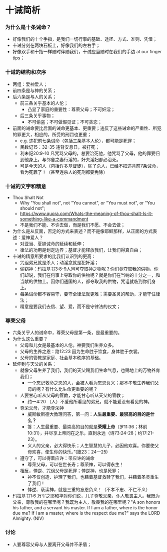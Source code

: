 # 十诫简析



### 为什么是十条诫命？

- 好像我们的十个手指，是我们一切行事的基础、途径、方式、准则、凭借；
- 十诫分刻在两块石板上，好像我们的左右手；
- 好像双手和十指一样随时伴随我们，十诫应当随时在我们的手边 at our finger tips；



### 十诫的结构和次序

- 两组：爱神爱人；
- 前四条是与神的关系；
- 后六条是与人的关系；
  - 前三条关乎基本的人伦；
    - 凸显了家庭的重要性：尊荣父母；不可奸淫；
  - 后三条关乎事物；
    - 不可偷盗；不可做假见证；不可贪恋；
- 前面的诫命要比后面的诫命更基本、更重要；违反了这些诫命的严重性、所犯的罪更大，相应的，所受的刑罚也更重；
  - e.g. 违犯前七条诫命（包括三条基本人伦），都可能是死罪；
  - 民数记15：32-35 违背安息日，被打死；
  - 利未記20:9-10 凡咒骂父母的，总要治死他，他咒骂了父母，他的罪要归到他身上。与邻舍之妻行淫的，奸夫淫妇都必治死。
  - 可是今天的人（包括许多基督徒），除了杀人，已经不把违背前7条诫命，看为死罪了！（甚至连杀人的死刑都要免除）



### 十诫的文字和精意

- Thou Shalt Not
  - Why "You shall not", not "You cannot", or  "You must not", or "You should not";
  - https://www.quora.com/Whats-the-meaning-of-thou-shalt-Is-it-something-like-a-commandment
  - 不是我们不能、不许去做，而是我们不愿、不会去做；
- 为什么是从反面，否定的方式来表述？而不是像耶稣那样，从正面的方式表述：爱神爱人？
  - 对亚当、夏娃诫命的延续和延伸；
  - 律法的功用是划定边界；基督才能释放我们，让我们得真自由；
- 十诫的精意所要求的比我们认识到的更高：
  - 咒诅弟兄就是杀人；动淫念就是犯奸淫；
  - 偷窃神：玛拉基书3:8-9人岂可夺取神之物呢？你们竟夺取我的供物，你们却说，我们在何事上夺取你的供物呢？就是你们在当纳的十分之一，和当献的供物上。因你们通国的人，都夺取我的供物，咒诅就临到你们身上。
  - 每条诫命都不容易守，要守全律法就更难；需要圣灵的帮助，才能守住律法；
  - 精意是要我们去信、望、爱，而不是守律法的仪文；



### 尊荣父母

- 六条关乎人的诫命中，尊荣父母是第一条，是最重要的。
- 为什么这么重要？
  - 父母和儿女是最基本的人伦。神要我们生养众多。
  - 父母的生养之恩：路12:23 因为生命胜于饮食，身体胜于衣裳。
  - 父母的管教是家庭、社会基本秩序的基础。
- 延伸到与天父的关系：
  - 就像父母生养了我们，我们的天父赐我们生命气息，也赐地上的万物养育我们；
    - 一个忘记救命之恩的人，会被人看为忘恩负义；那不孝敬生养我们父母的呢？有什么比生命更重要的呢？
  - 人要甘心听从父母的管教，才能甘心听从天父的管教；
    - 约一4:20 （人）不爱他所看见的弟兄，就不能爱没有看见的神。
  - 尊荣父母，才能尊荣神
    - 威斯敏斯德大教理问答，第一问：**人生最重要、最崇高的目的是什么？**
    - 答：人生最重要、最崇高的目的就是**荣耀上帝**（罗11:36；林前10:31），并尽享上帝同在之乐，直到永远（诗73:24-28；约17:21-23）。
    - 义人的父亲，必大得快乐；人生智慧的儿子，必因他欢喜。你要使父母欢喜，使生你的快乐。”(箴23：24—25)
  - 遵守了，可以得着应许：带应许的诫命
    - 尊荣父母，可以在世长寿；尊荣神，可以得永生！
  - 相反，悖逆、咒诅父母是死罪；悖逆神，也是死罪；
    - 神不仅创造、护理了我们，也藉着基督救赎了我们，并藉着圣灵重生了我们！
    - 悖逆、亵渎神，就是三重的忘恩负义！（不孝不忠、不仁不义）
- 玛拉基书1:6 万军之耶和华对你们说，儿子尊敬父亲，仆人敬畏主人。我既为父亲，尊敬我的在哪里呢？我既为主人，敬畏我的在哪里呢？"A son honors his father, and a servant  his master. If I am a father, where is the honor due me? If I am a  master, where is the respect due me?" says the LORD Almighty. (NIV)



### 讨论

- 人要尊容父母与人要离开父母并不矛盾；

